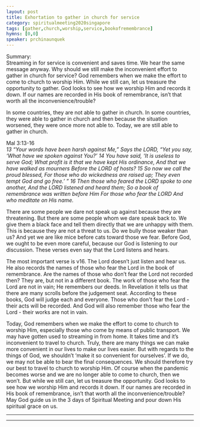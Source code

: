 ```yaml
---
layout: post
title: Exhortation to gather in church for service
category: spiritualmeeting2020singapore
tags: [gather,church,worship,service,bookofremembrance]
hymns: [0,0]
speaker: prchinaunquek
---
```

Summary:  
Streaming in for service is convenient and saves time. We hear the same message anyway. Why should we still make the inconvenient effort to gather in church for service? God remembers when we make the effort to come to church to worship Him. While we still can, let us treasure the opportunity to gather. God looks to see how we worship Him and records it down. If our names are recorded in His book of remembrance, isn’t that worth all the inconvenience/trouble?

In some countries, they are not able to gather in church. In some countries, they were able to gather in church and then because the situation worsened, they were once more not able to. Today, we are still able to gather in church. 

Mal 3:13-16  
*13 “Your words have been harsh against Me,”
Says the LORD,
“Yet you say,
‘What have we spoken against You?’
14 You have said,
‘It is useless to serve God;
What profit is it that we have kept His ordinance,
And that we have walked as mourners
Before the LORD of hosts?
15 So now we call the proud blessed,
For those who do wickedness
are raised up;
They even tempt God and go free.’ ”
16 Then those who feared the LORD spoke to one another,
And the LORD listened and heard them;
So a book of remembrance was written before Him
For those who fear the LORD
And who meditate on His name.*

There are some people we dare not speak up against because they are threatening. But there are some people whom we dare speak back to. We give them a black face and tell them directly that we are unhappy with them. This is because they are not a threat to us. Do we bully those weaker than us? And yet we are like mice before cats toward those we fear. Before God, we ought to be even more careful, because our God is listening to our discussion. These verses even say that the Lord listens and hears. 

The most important verse is v16. The Lord doesn’t just listen and hear us. He also records the names of those who fear the Lord in the book of remembrance. Are the names of those who don’t fear the Lord not recorded then? They are, but not in a different book. The work of those who fear the Lord are not in vain; He remembers our deeds. In Revelation it tells us that there are many scrolls before the judgement seat. According to these books, God will judge each and everyone. Those who don't fear the Lord - their acts will be recorded. And God will also remember those who fear the Lord - their works are not in vain.

Today, God remembers when we make the effort to come to church to worship Him, especially those who come by means of public transport. We may have gotten used to streaming in from home. It takes time and it’s inconvenient to travel to church. Truly, there are many things we can make more convenient in our lives to make our lives easier. But with regards to the things of God, we shouldn’t ‘make it so convenient for ourselves’. If we do, we may not be able to bear the final consequences. We should therefore try our best to travel to church to worship Him. Of course when the pandemic becomes worse and we are no longer able to come to church, then we won’t. But while we still can, let us treasure the opportunity. God looks to see how we worship Him and records it down. If our names are recorded in His book of remembrance, isn’t that worth all the inconvenience/trouble? May God guide us in the 3 days of Spiritual Meeting and pour down His spiritual grace on us. 

----
****
